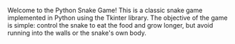 Welcome to the Python Snake Game! This is a classic snake game implemented in Python using the Tkinter library. The objective of the game is simple: control the snake to eat the food and grow longer, but avoid running into the walls or the snake's own body.
